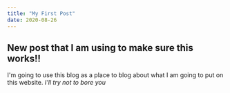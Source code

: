 ```yaml
---
title: "My First Post"
date: 2020-08-26
---
```

## New post that I am using to make sure this works!!

I'm going to use this blog as a place to blog about what I am going to put on this website. _I'll try not to bore you_
